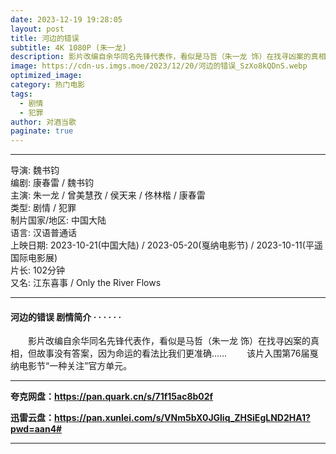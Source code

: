 ```yaml
---
date: 2023-12-19 19:28:05
layout: post
title: 河边的错误
subtitle: 4K 1080P (朱一龙)
description: 影片改编自余华同名先锋代表作，看似是马哲（朱一龙 饰）在找寻凶案的真相，但故事没有答案，因为命运的看法比我们更准确……...
image: https://cdn-us.imgs.moe/2023/12/20/河边的错误_SzXo8kQDnS.webp
optimized_image: 
category: 热门电影
tags:
  - 剧情
  - 犯罪
author: 对酒当歌
paginate: true
---
```


---

导演: 魏书钧  
编剧: 康春雷 / 魏书钧  
主演: 朱一龙 / 曾美慧孜 / 侯天来 / 佟林楷 / 康春雷  
类型: 剧情 / 犯罪  
制片国家/地区: 中国大陆  
语言: 汉语普通话  
上映日期: 2023-10-21(中国大陆) / 2023-05-20(戛纳电影节) / 2023-10-11(平遥国际电影展)  
片长: 102分钟  
又名: 江东喜事 / Only the River Flows  

---

#### 河边的错误 剧情简介 · · · · · ·

　　影片改编自余华同名先锋代表作，看似是马哲（朱一龙 饰）在找寻凶案的真相，但故事没有答案，因为命运的看法比我们更准确……
　　该片入围第76届戛纳电影节“一种关注”官方单元。

---

**夸克网盘：<https://pan.quark.cn/s/71f15ac8b02f>**

**迅雷云盘：<https://pan.xunlei.com/s/VNm5bX0JGliq_ZHSiEgLND2HA1?pwd=aan4#>**

---
